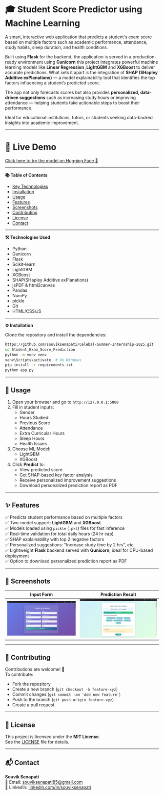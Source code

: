 # 🎓 Student Score Predictor using Machine Learning

A smart, interactive web application that predicts a student's exam score based on multiple factors such as academic performance, attendance, study habits, sleep duration, and health conditions.

Built using **Flask** for the backend, the application is served in a production-ready environment using **Gunicorn** this project integrates powerful machine learning models like **Linear Regression** ,**LightGBM** and **XGBoost** to deliver accurate predictions. What sets it apart is the integration of **SHAP (SHapley Additive exPlanations)** — a model explainability tool that identifies the top factors influencing a student’s predicted score.

The app not only forecasts scores but also provides **personalized, data-driven suggestions** such as increasing study hours or improving attendance — helping students take actionable steps to boost their performance.

Ideal for educational institutions, tutors, or students seeking data-backed insights into academic improvement.

---

# 🔗 Live Demo

   [Click here to try the model on Hugging Face 🚀](https://huggingface.co/spaces/souviksenapati/Student_Exam_Score_Prediction)

---


**📚 Table of Contents**

- [Key Technologies](#key-technologies)
- [Installation](#installation)
- [Usage](#usage)
- [Features](#features)
- [Screenshots](#screenshots)
- [Contributing](#contributing)
- [License](#license)
- [Contact](#contact)

---

**🛠️ Technologies Used**

- Python
- Gunicorn 
- Flask  
- Scikit-learn  
- LightGBM  
- XGBoost  
- SHAP(SHapley Additive exPlanations)
- jsPDF & html2canvas
- Pandas  
- NumPy
- pickle
- Git
- HTML/CSS/JS  

---
 
**⚙️ Installation**

Clone the repository and install the dependencies:

```bash
https://github.com/souviksenapati/Celebal-Summer-Internship-2025.git
cd Student_Exam_Score_Prediction
python -m venv venv
venv\Scripts\activate  # On Windows
pip install -r requirements.txt
python app.py
```
---

## 🚀 Usage

1. Open your browser and go to `http://127.0.0.1:5000`
2. Fill in student inputs:
   - Gender
   - Hours Studied
   - Previous Score
   - Attendance
   - Extra Curricular Hours
   - Sleep Hours
   - Health Issues
3. Choose ML Model:
   - LightGBM
   - XGBoost
4. Click **Predict** to:
   - View predicted score
   - Get SHAP-based key factor analysis
   - Receive personalized improvement suggestions
   - Download personalized prediction report as PDF

---

## ✨ Features

✅ Predicts student performance based on multiple factors  
✅ Two-model support: **LightGBM** and **XGBoost**  
✅ Models loaded using `pickle` (`.pkl`) files for fast inference   
✅ Real-time validation for total daily hours (24 hr cap)  
✅ SHAP explainability with top 2 negative factors  
✅ Personalized suggestions: "Increase study time by 2 hrs", etc.  
✅ Lightweight **Flask** backend served with **Gunicorn**, ideal for CPU-based deployment  
✅ Option to download personalized prediction report as PDF



---

## 📸 Screenshots

| Input Form | Prediction Result |
|------------|-------------------|
| ![Form](Student_Exam_Score_Prediction/screenshots/form.png) | ![Result](Student_Exam_Score_Prediction/screenshots/result.png) |


---

## 🤝 Contributing

Contributions are welcome! 🚀  
To contribute:

- Fork the repository  
- Create a new branch (`git checkout -b feature-xyz`)  
- Commit changes (`git commit -am 'Add new feature'`)  
- Push to the branch (`git push origin feature-xyz`)  
- Create a pull request  

---

## 📄 License

This project is licensed under the **MIT License**.  
See the [LICENSE](LICENSE) file for details.

---

## 📬 Contact

**Souvik Senapati**  
📧 Email: souviksenapati85@gmail.com  
🔗 LinkedIn: [linkedin.com/in/souviksenapati](https://linkedin.com/in/souviksenapati)


